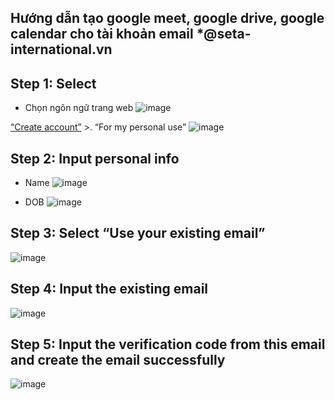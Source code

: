 Hướng dẫn tạo google meet, google drive, google calendar cho tài khoản email *@seta-international.vn
---------

## Step 1: Select 
- Chọn ngôn ngữ trang web
![image](https://github.com/user-attachments/assets/fc52a967-c70f-44dd-a42e-f56821110a8f)

<a href="https://accounts.google.com/v3/signin/identifier?continue=https%3A%2F%2Fmail.google.com%2Fmail%2Fu%2F0%2F&emr=1&followup=https%3A%2F%2Fmail.google.com%2Fmail%2Fu%2F0%2F&ifkv=ASKXGp3kduQk6D66dPe7oVmudgaNiaxshBn0tiUTLS4eEJySqnzFbSjDrBZ-WJspcFyGTXLHtq5bCA&osid=1&passive=1209600&service=mail&flowName=GlifWebSignIn&flowEntry=ServiceLogin&dsh=S34539454%3A1706514962559039&theme=glif">“Create account”</a> >. “For my personal use”
![image](https://github.com/user-attachments/assets/f3bdccf2-e08d-47e9-a3ab-f7923134aa85)

## Step 2: Input personal info 
- Name
![image](https://github.com/user-attachments/assets/7cd2c2eb-a7de-42dc-ba01-172b4fedd51d)

-  DOB
![image](https://github.com/user-attachments/assets/260fb8ae-4940-4226-945f-fb7add2ad3ab)

## Step 3: Select “Use your existing email”
![image](https://github.com/user-attachments/assets/f197b826-50ad-4f87-8d01-2fea7e0810da)

## Step 4: Input the existing email
![image](https://github.com/user-attachments/assets/9079376b-0480-41f1-9480-a63297f230f8)

## Step 5: Input the verification code from this email and create the email successfully 
![image](https://github.com/user-attachments/assets/6fba17c4-27fc-4bf3-ae51-f8480c64a25f)

